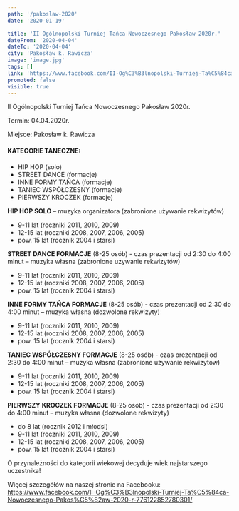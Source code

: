 ```yaml
---
path: '/pakoslaw-2020'
date: '2020-01-19'

title: 'II Ogólnopolski Turniej Tańca Nowoczesnego Pakosław 2020r.'
dateFrom: '2020-04-04'
dateTo: '2020-04-04'
city: 'Pakosław k. Rawicza'
image: 'image.jpg'
tags: []
link: 'https://www.facebook.com/II-Og%C3%B3lnopolski-Turniej-Ta%C5%84ca-Nowoczesnego-Pakos%C5%82aw-2020-r-776122852780301/'
promoted: false
visible: true
---
```

II Ogólnopolski Turniej Tańca Nowoczesnego Pakosław 2020r. 

Termin: 04.04.2020r.

Miejsce: Pakosław k. Rawicza

#### KATEGORIE TANECZNE:
- HIP HOP (solo)
- STREET DANCE (formacje)
- INNE FORMY TAŃCA (formacje)
- TANIEC WSPÓŁCZESNY (formacje)
- PIERWSZY KROCZEK (formacje)

**HIP HOP SOLO** – muzyka organizatora (zabronione używanie rekwizytów)
- 9-11 lat (roczniki 2011, 2010, 2009)
- 12-15 lat (roczniki 2008, 2007, 2006, 2005)
- pow. 15 lat (rocznik 2004 i starsi)

**STREET DANCE FORMACJE** (8-25 osób) - czas prezentacji od 2:30 do 4:00 minut – muzyka własna (zabronione używanie rekwizytów)
- 9-11 lat (roczniki 2011, 2010, 2009)
- 12-15 lat (roczniki 2008, 2007, 2006, 2005)
- pow. 15 lat (rocznik 2004 i starsi)

**INNE FORMY TAŃCA FORMACJE** (8-25 osób) - czas prezentacji od 2:30 do 4:00 minut – muzyka własna (dozwolone rekwizyty)
- 9-11 lat (roczniki 2011, 2010, 2009)
- 12-15 lat (roczniki 2008, 2007, 2006, 2005)
- pow. 15 lat (rocznik 2004 i starsi)

**TANIEC WSPÓŁCZESNY FORMACJE** (8-25 osób) - czas prezentacji od 2:30 do 4:00 minut – muzyka własna (zabronione używanie rekwizytów)
- 9-11 lat (roczniki 2011, 2010, 2009)
- 12-15 lat (roczniki 2008, 2007, 2006, 2005)
- pow. 15 lat (rocznik 2004 i starsi)

**PIERWSZY KROCZEK FORMACJE** (8-25 osób) - czas prezentacji od 2:30 do 4:00 minut – muzyka własna (dozwolone rekwizyty)
- do 8 lat (rocznik 2012 i młodsi)
- 9-11 lat (roczniki 2011, 2010, 2009)
- 12-15 lat (roczniki 2008, 2007, 2006, 2005)
- pow. 15 lat (rocznik 2004 i starsi)

O przynależności do kategorii wiekowej decyduje wiek najstarszego uczestnika!

Więcej szczegółów na naszej stronie na Facebooku: https://www.facebook.com/II-Og%C3%B3lnopolski-Turniej-Ta%C5%84ca-Nowoczesnego-Pakos%C5%82aw-2020-r-776122852780301/
